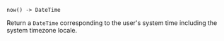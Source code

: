 ```
now() -> DateTime
```

Return a `DateTime` corresponding to the user's system time including the system timezone locale.
